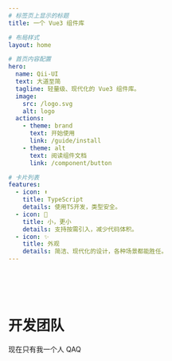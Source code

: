 ```yaml
---
# 标签页上显示的标题
title: 一个 Vue3 组件库

# 布局样式
layout: home

# 首页内容配置
hero:
  name: Qii-UI
  text: 大道至简
  tagline: 轻量级、现代化的 Vue3 组件库。
  image:
    src: /logo.svg
    alt: logo
  actions:
    - theme: brand
      text: 开始使用
      link: /guide/install
    - theme: alt
      text: 阅读组件文档
      link: /component/button

# 卡片列表
features:
  - icon: ⬆️
    title: TypeScript
    details: 使用TS开发，类型安全。
  - icon: 🚀
    title: 小，更小
    details: 支持按需引入，减少代码体积。
  - icon: ✨
    title: 外观
    details: 简洁、现代化的设计，各种场景都能胜任。
---
```



<script setup>
import { VPTeamMembers } from 'vitepress/theme'

const members = [
  {
    name: '琦琦',
    title: '创建者',
    avatar: 'https://avatars.githubusercontent.com/u/112358908?v=4',
    links: [
      { icon: 'github', link: 'https://github.com/Qiqi29' },
      { icon: 'bilibili', link: 'https://space.bilibili.com/401652755' }
    ]
  },
]
</script>

<br><br><br>

# 开发团队

现在只有我一个人 QAQ

<VPTeamMembers size="medium" :members="members" />
